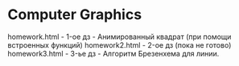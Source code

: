 # Computer Graphics
homework.html - 1-ое дз - Анимированный квадрат (при помощи встроенных функций)
homework2.html - 2-ое дз (пока не готово)
homework3.html - 3-ье дз - Алгоритм Брезенхема для линии.
